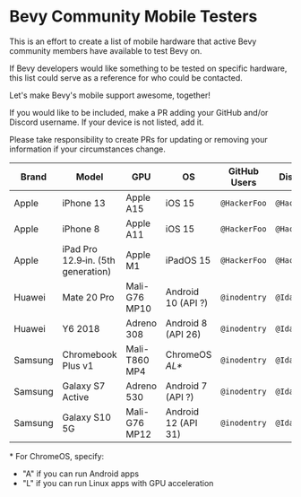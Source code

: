 # Bevy Community Mobile Testers

This is an effort to create a list of mobile hardware that active Bevy
community members have available to test Bevy on.

If Bevy developers would like something to be tested on specific hardware,
this list could serve as a reference for who could be contacted.

Let's make Bevy's mobile support awesome, together!

If you would like to be included, make a PR adding your GitHub and/or
Discord username. If your device is not listed, add it.

Please take responsibility to create PRs for updating or removing your
information if your circumstances change.

|Brand  |Model             |GPU           |OS                 |GitHub Users            |Discord Users                   |
|-------|------------------|--------------|-------------------|------------------------|--------------------------------|
|Apple  |iPhone 13         |Apple A15     |iOS 15             |`@HackerFoo`            |`@HackerFoo#1409`               |
|Apple  |iPhone 8          |Apple A11     |iOS 15             |`@HackerFoo`            |`@HackerFoo#1409`               |
|Apple  |iPad Pro 12.9‑in. (5th generation)|Apple M1 |iPadOS 15 |`@HackerFoo`          |`@HackerFoo#1409`               |
|Huawei |Mate 20 Pro       |Mali-G76  MP10|Android 10 (API ?) |`@inodentry`            |`@Ida Iyes#0981`                |
|Huawei |Y6 2018           |Adreno 308    |Android 8 (API 26) |`@inodentry`            |`@Ida Iyes#0981`                |
|Samsung|Chromebook Plus v1|Mali-T860 MP4 |ChromeOS _AL*_     |`@inodentry`            |`@Ida Iyes#0981`                |
|Samsung|Galaxy S7 Active  |Adreno 530    |Android 7 (API ?)  |`@inodentry`            |`@Ida Iyes#0981`                |
|Samsung|Galaxy S10 5G     |Mali-G76  MP12|Android 12 (API 31)|`@inodentry`            |`@Ida Iyes#0981`                |

\* For ChromeOS, specify:
 - "A" if you can run Android apps
 - "L" if you can run Linux apps with GPU acceleration
